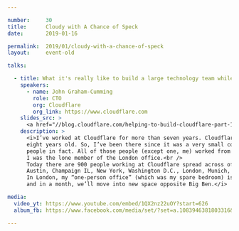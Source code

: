 ```yaml
---

number:     30
title:      Cloudy with A Chance of Speck
date:       2019-01-16

permalink:  2019/01/cloudy-with-a-chance-of-speck
layout:     event-old

talks:

  - title: What it's really like to build a large technology team while building products
    speakers:
      - name: John Graham-Cumming
        role: CTO
        org: Cloudflare
        org_link: https://www.cloudflare.com
    slides_src: >
      <a href="//blog.cloudflare.com/helping-to-build-cloudflare-part-1/">Helping to build Cloudflare</a>
    description: >
      <i>I’ve worked at Cloudflare for more than seven years. Cloudflare itself is more than
      eight years old. So, I’ve been there since it was a very small company. About twenty
      people in fact. All of those people (except one, me) worked from an office in San Francisco.
      I was the lone member of the London office.<br />
      Today there are 900 people working at Cloudflare spread across offices in San Francisco,
      Austin, Champaign IL, New York, Washington D.C., London, Munich, Singapore and Beijing.
      In London, my “one-person office” (which was my spare bedroom) is now almost 200 people
      and in a month, we’ll move into new space opposite Big Ben.</i>

media:
  video_yt: https://www.youtube.com/embed/1QX2nz22uOY?start=626
  album_fb: https://www.facebook.com/media/set/?set=a.1083946381803316&type=3

---
```

